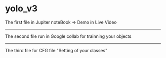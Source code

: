 # yolo_v3

The first file in Jupiter noteBook => Demo in Live Video <hr>
The second file run in Google collab for trainning your objects <hr>
The third file for CFG file "Setting of your classes"
